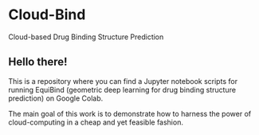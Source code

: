 # Cloud-Bind
Cloud-based Drug Binding Structure Prediction

## Hello there!

This is a repository where you can find a Jupyter notebook scripts for running EquiBind (geometric deep learning for drug binding structure prediction) on Google Colab.

The main goal of this work is to demonstrate how to harness the power of cloud-computing in a cheap and yet feasible fashion.
